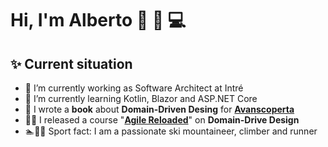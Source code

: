 # Hi, I'm Alberto 👋 🏃 💻

## ✨ Current situation

- 🔭 I’m currently working as Software Architect at Intré
- 🌱 I’m currently learning Kotlin, Blazor and ASP.NET Core
- 📙 I wrote a **book** about **Domain-Driven Desing** for **[Avanscoperta](https://leanpub.com/cronache-di-domain-driven-design)**
- 🧙‍♂️ I released a course "**[Agile Reloaded](https://agilereloaded.it/corsi/corso-ddd-cqrs-pattern/)**" on **Domain-Drive Design**
- 🏊🚴🏃 Sport fact: I am a passionate ski mountaineer, climber and runner

<!--
**Ace68/Ace68** is a ✨ _special_ ✨ repository because its `README.md` (this file) appears on your GitHub profile.

Here are some ideas to get you started:

- 🔭 I’m currently working on ...
- 🌱 I’m currently learning ...
- 👯 I’m looking to collaborate on ...
- 🤔 I’m looking for help with ...
- 💬 Ask me about ...
- 📫 How to reach me: ...
- 😄 Pronouns: ...
- ⚡ Fun fact: ...
-->
